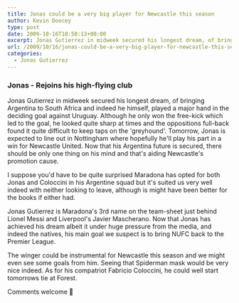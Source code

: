 ```yaml
---
title: Jonas could be a very big player for Newcastle this season
author: Kevin Doocey
type: post
date: 2009-10-16T18:50:13+00:00
excerpt: Jonas Gutierrez in midweek secured his longest dream, of bringing Argentina to South Africa and..
url: /2009/10/16/jonas-could-be-a-very-big-player-for-newcastle-this-season/
categories:
  - Jonas Gutierrez
---
```


### Jonas - Rejoins his high-flying club

Jonas Gutierrez in midweek secured his longest dream, of bringing Argentina to South Africa and indeed he himself, played a major hand in the deciding goal against Uruguay. Although he only won the free-kick which led to the goal, he looked quite sharp at times and the oppositions full-back found it quite difficult to keep taps on the 'greyhound'. Tomorrow, Jonas is expected to line out in Nottingham where hopefully he'll play his part in a win for Newcastle United. Now that his Argentina future is secured, there should be only one thing on his mind and that's aiding Newcastle's promotion cause.

I suppose you'd have to be quite surprised Maradona has opted for both Jonas and Coloccini in his Argentine squad but it's suited us very well indeed with neither looking to leave, although is might have been better for the books if either had.

Jonas Gutierrez is Maradona's 3rd name on the team-sheet just behind Lionel Messi and Liverpool's Javier Mascherano. Now that Jonas has achieved his dream albeit it under huge pressure from the media, and indeed the natives, his main goal we suspect is to bring NUFC back to the Premier League.

The winger could be instrumental for Newcastle this season and we might even see some goals from him. Seeing that Spiderman mask would be very nice indeed. As for his compatriot Fabricio Coloccini, he could well start tomorrows tie at Forest.

Comments welcome 🙂

